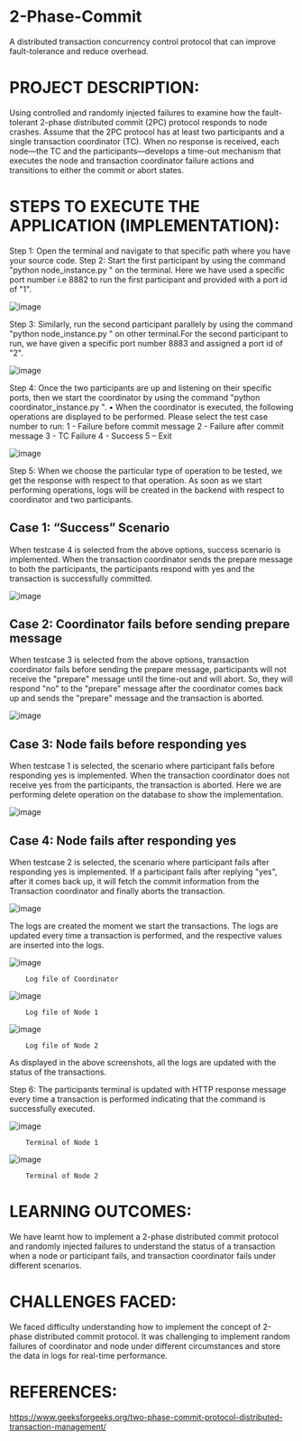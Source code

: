 # 2-Phase-Commit
A distributed transaction concurrency control protocol that can improve fault-tolerance and reduce overhead.

# PROJECT DESCRIPTION: 
Using controlled and randomly injected failures to examine how the fault-tolerant 2-phase distributed commit (2PC) protocol responds to node crashes. Assume that the 2PC protocol has at least two participants and a single transaction coordinator (TC). When no response is received, each node—the TC and the participants—develops a time-out mechanism that executes the node and transaction coordinator failure actions and transitions to either the commit or abort states. 

# STEPS TO EXECUTE THE APPLICATION (IMPLEMENTATION): 
Step 1: 
Open the terminal and navigate to that specific path where you have your source code. 
Step 2: 
Start the first participant by using the command "python node_instance.py " on the terminal. Here we have used a specific port number i.e 8882 to run the first participant and provided with a port id of "1".
 
![image](https://github.com/user-attachments/assets/b7897ca1-34c9-4eaf-ae66-820ee8080033)


 
Step 3: 
Similarly, run the second participant parallely by using the command "python node_instance.py " on other terminal.For the second participant to run, we have given a specific port number 8883 and assigned a port id of "2".
  
![image](https://github.com/user-attachments/assets/eb26d72d-ebed-4da8-b40e-07331e282491)


Step 4: 
Once the two participants are up and listening on their specific ports, then we start the coordinator by using the command "python coordinator_instance.py <testcaseNumber>". 
• When the coordinator is executed, the following operations are displayed to be performed. 
Please select the test case number to run: 
1 - Failure before commit message 
2 - Failure after commit message 
3 - TC Failure 
4 - Success 
5 – Exit 

![image](https://github.com/user-attachments/assets/edacf60d-d083-4f16-8300-01e5ef1d94c3)

 
Step 5: 
When we choose the particular type of operation to be tested, we get the response with respect to that operation. As soon as we start performing operations, logs will be created in the backend with respect to coordinator and two participants. 

## Case 1: “Success” Scenario 
When testcase 4 is selected from the above options, success scenario is implemented. 
When the transaction coordinator sends the prepare message to both the participants, the participants respond with yes and the transaction is successfully committed.
 
![image](https://github.com/user-attachments/assets/31f07d91-eec0-42c2-8396-e33696b8e217)

 
## Case 2: Coordinator fails before sending prepare message 
When testcase 3 is selected from the above options, transaction coordinator fails before sending the prepare message, participants will not receive the "prepare" message until the time-out and will abort. So, they will respond "no" to the "prepare" message after the coordinator comes back up and sends the "prepare" message and the transaction is aborted. 

![image](https://github.com/user-attachments/assets/7e93a624-05fd-46be-9a86-c54244d9f92b)

 
## Case 3: Node fails before responding yes 
When testcase 1 is selected, the scenario where participant fails before responding yes is implemented. When the transaction coordinator does not receive yes from the participants, the transaction is aborted. 
Here we are performing delete operation on the database to show the implementation. 
 
![image](https://github.com/user-attachments/assets/3faef829-bb8f-43fd-8570-81c931607a44)


## Case 4: Node fails after responding yes 
When testcase 2 is selected, the scenario where participant fails after responding yes is implemented. If a participant fails after replying "yes", after it comes back up, it will fetch the commit information from the Transaction coordinator and finally aborts the transaction. 

![image](https://github.com/user-attachments/assets/4cda731d-a35b-4f0a-b7cb-1aa482aeee74)

 
The logs are created the moment we start the transactions. The logs are updated every time a transaction is performed, and the respective values are inserted into the logs. 
 
![image](https://github.com/user-attachments/assets/973c2822-47a4-4f58-8a63-e107da17128d)


        Log file of Coordinator 

![image](https://github.com/user-attachments/assets/38d59cbc-ae93-49cb-8932-3078c1c9abbb)

 
        Log file of Node 1 

![image](https://github.com/user-attachments/assets/dbd1bf79-b6e3-46c8-8d28-8732cec07614)

 
        Log file of Node 2 
As displayed in the above screenshots, all the logs are updated with the status of the transactions. 

Step 6: 
The participants terminal is updated with HTTP response message every time a transaction is performed indicating that the command is successfully executed. 

![image](https://github.com/user-attachments/assets/d290e66a-d5a4-4f99-8abe-49e895500de4)

 
        Terminal of Node 1 
 

![image](https://github.com/user-attachments/assets/eeb6b87c-dd54-494f-bd44-f2f073a92579)


        Terminal of Node 2 

# LEARNING OUTCOMES: 
We have learnt how to implement a 2-phase distributed commit protocol and randomly injected failures to understand the status of a transaction when a node or participant fails, and transaction coordinator fails under different scenarios. 

# CHALLENGES FACED: 
We faced difficulty understanding how to implement the concept of 2-phase distributed commit protocol. It was challenging to implement random failures of coordinator and node under different circumstances and store the data in logs for real-time performance. 
# REFERENCES: 
https://www.geeksforgeeks.org/two-phase-commit-protocol-distributed-transaction-management/ 

